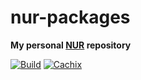# nur-packages

**My personal [NUR](https://github.com/nix-community/NUR) repository**

[![Build](https://github.com/infinitivewitch/nur-packages/actions/workflows/build.yml/badge.svg)](https://github.com/infinitivewitch/nur-packages/actions/workflows/build.yml)
[![Cachix](https://img.shields.io/badge/cachix-infinitivewitch-blue.svg)](https://infinitivewitch.cachix.org)


